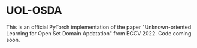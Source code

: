 # UOL-OSDA
This is an official PyTorch implementation of the paper "Unknown-oriented Learning for Open Set Domain Apdatation" from ECCV 2022. Code coming soon.